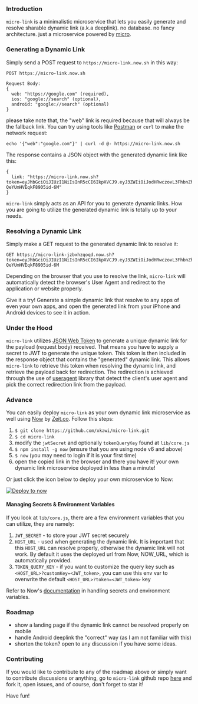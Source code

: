 ### Introduction

`micro-link` is a minimalistic microservice that lets you easily generate and resolve sharable dynamic link (a.k.a deeplink). no database. no fancy architecture. just a microservice powered by [micro](https://github.com/zeit/micro).

### Generating a Dynamic Link

Simply send a POST request to `https://micro-link.now.sh` in this way:

```
POST https://micro-link.now.sh

Request Body:
{
  web: "https://google.com" (required),
  ios: "google://search" (optional),
  android: "google://search" (optional)
}
```

please take note that, the "web" link is required because that will always be the fallback link. You can try using tools like [Postman](https://www.getpostman.com/) or `curl` to make the network request:

`echo '{"web":"google.com"}' | curl -d @- https://micro-link.now.sh`

The response contains a JSON object with the generated dynamic link like this:

```
{
  link: "https://micro-link.now.sh?token=eyJhbGciOiJIUzI1NiIsInR5cCI6IkpXVCJ9.eyJ3ZWIiOiJodHRwczovL3FhbnZhc3QuY29tIiwiaW9zIjoicWFudmFzdDovL2Rpc2NvdmVyeSIsImlhdCI6MTQ3ODUzMDE3NX0.eQao9zz3sskQTxaOUETQlB-QeYUmHVEqkF8905id-6M"
}
``` 

`micro-link` simply acts as an API for you to generate dynamic links. How you are going to utilize the generated dynamic link is totally up to your needs.

### Resolving a Dynamic Link

Simply make a GET request to the generated dynamic link to resolve it:

```
GET https://micro-link-jzbxhzqoqd.now.sh?token=eyJhbGciOiJIUzI1NiIsInR5cCI6IkpXVCJ9.eyJ3ZWIiOiJodHRwczovL3FhbnZhc3QuY29tIiwiaW9zIjoicWFudmFzdDovL2Rpc2NvdmVyeSIsImlhdCI6MTQ3ODUzMDE3NX0.eQao9zz3sskQTxaOUETQlB-QeYUmHVEqkF8905id-6M
```

Depending on the browser that you use to resolve the link, `micro-link` will automatically detect the browser's User Agent and redirect to the application or website properly.

Give it a try! Generate a simple dynamic link that resolve to any apps of even your own apps, and open the generated link from your iPhone and Android devices to see it in action.

### Under the Hood

`micro-link` utilizes [JSON Web Token](https://github.com/auth0/node-jsonwebtoken) to generate a unique dynamic link for the payload (request body) received. That means you have to supply a secret to JWT to generate the unique token. This token is then included in the response object that contains the "generated" dynamic link.
This allows `micro-link` to retrieve this token when resolving the dynamic link, and retrieve the payload back for redirection. The redirection is achieved through the use of [useragent](https://github.com/3rd-Eden/useragent) library that detect the client's user agent and pick the correct redirection link from the payload.

### Advance

You can easily deploy `micro-link` as your own dynamic link microservice as well using [Now](https://zeit.co/now) by [Zeit.co](https://twitter.com/zeithq). Follow this steps:

1. `$ git clone https://github.com/xkawi/micro-link.git`
2. `$ cd micro-link`
3. modify the `jwtSecret` and optionally `tokenQueryKey` found at `lib/core.js`
4. `$ npm install -g now` (ensure that you are using node v6 and above)
5. `$ now` (you may need to login if it is your first time)
6. open the copied link in the browser and there you have it! your own dynamic link microservice deployed in less than a minute!

Or just click the icon below to deploy your own microservice to Now:

[![Deploy to now](https://deploy.now.sh/static/button.svg)](https://deploy.now.sh/?repo=https://github.com/xkawi/micro-link&JWT_SECRET=MyR4nD0mS3cR3t)

#### Managing Secrets & Environment Variables

If you look at `lib/core.js`, there are a few environment variables that you can utilize, they are namely:

1. `JWT_SECRET` - to store your JWT secret securely
2. `HOST_URL` - used when generating the dynamic link. It is important that this `HOST_URL` can resolve properly, otherwise the dynamic link will not work. By default it uses the deployed url from Now, NOW_URL, which is automatically provided.
3. `TOKEN_QUERY_KEY` - if you want to customize the query key such as `<HOST_URL>?customKey=<JWT_token>`, you can use this env var to overwrite the default `<HOST_URL>?token=<JWT_token>` key  

Refer to Now's [documentation](https://zeit.co/blog/environment-variables-secrets) in handling secrets and environment variables.

### Roadmap

- show a landing page if the dynamic link cannot be resolved properly on mobile
- handle Android deeplink the "correct" way (as I am not familiar with this)
- shorten the token? open to any discussion if you have some ideas.

### Contributing

If you would like to contribute to any of the roadmap above or simply want to contribute discussions or anything, go to `micro-link` github repo [here](https://github.com/xkawi/micro-link) and fork it, open issues, and of course, don't forget to star it!

Have fun!
